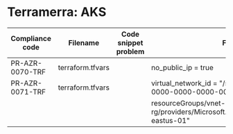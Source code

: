 # Terramerra: AKS

Compliance code | Filename       | Code snippet problem            | Fixed code
----------------|----------------|---------------------------------|---------------------------------
PR-AZR-0070-TRF |terraform.tfvars|                                 |no_public_ip = true
PR-AZR-0071-TRF |terraform.tfvars|                                 |virtual_network_id = "/subscriptions/00000000-0000-0000-0000-000000000000/
                |                |                                 |resourceGroups/vnet-rg/providers/Microsoft.Network/virtualNetworks/vnet-eastus-01"
